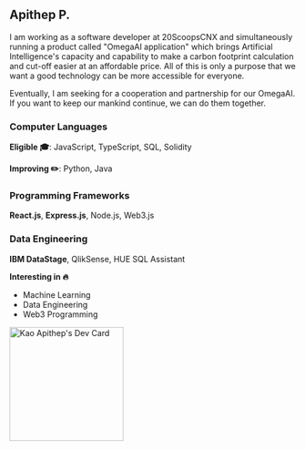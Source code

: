## Apithep P.
I am working as a software developer at 20ScoopsCNX and simultaneously running a product called "OmegaAI application" which brings Artificial Intelligence's capacity and capability to make a carbon footprint calculation and cut-off easier at an affordable price. All of this is only a purpose that we want a good technology can be more accessible for everyone.

Eventually, I am seeking for a cooperation and partnership for our OmegaAI. If you want to keep our mankind continue, we can do them together.

### Computer Languages
**Eligible 🎓**: JavaScript, TypeScript, SQL, Solidity

**Improving ✏️**: Python, Java

### Programming Frameworks
**React.js**, **Express.js**, Node.js, Web3.js

### Data Engineering
**IBM DataStage**, QlikSense, HUE SQL Assistant

**Interesting in 🔥**
- Machine Learning
- Data Engineering
- Web3 Programming


<a href="https://app.daily.dev/kaoapitheppdev"><img src="https://api.daily.dev/devcards/c76edcdced3d4718a250c0653ccf4878.png?r=374" width="200" alt="Kao Apithep's Dev Card"/></a>

